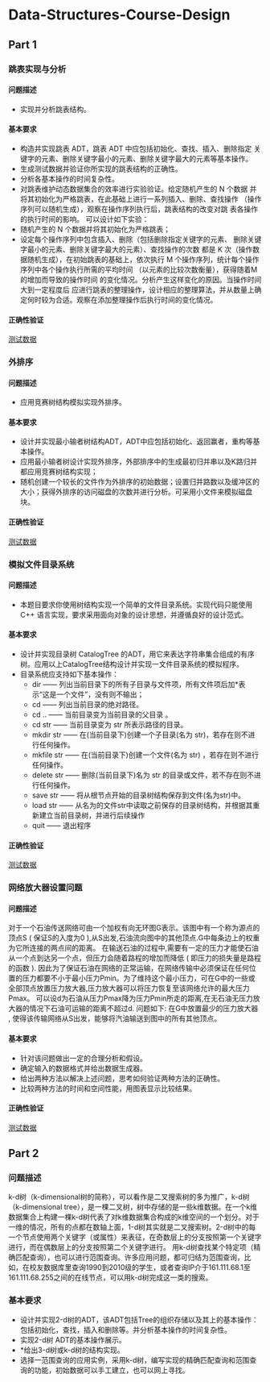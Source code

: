 # Data-Structures-Course-Design

## Part 1

### 跳表实现与分析
#### 问题描述
- 实现并分析跳表结构。
#### 基本要求
- 构造并实现跳表 ADT，跳表 ADT 中应包括初始化、查找、插入、删除指定 关键字的元素、删除关键字最小的元素、删除关键字最大的元素等基本操作。
- 生成测试数据并验证你所实现的跳表结构的正确性。 
- 分析各基本操作的时间复杂性。
- 对跳表维护动态数据集合的效率进行实验验证。给定随机产生的 N 个数据 并将其初始化为严格跳表，在此基础上进行一系列插入、删除、查找操作 （操作序列可以随机生成），观察在操作序列执行后，跳表结构的改变对跳 表各操作的执行时间的影响。
可以设计如下实验： 
- 随机产生的 N 个数据并将其初始化为严格跳表； 
- 设定每个操作序列中包含插入、删除（包括删除指定关键字的元素、 删除关键字最小的元素、删除关键字最大的元素）、查找操作的次数 都是 K 次（操作数据随机生成），在初始跳表的基础上，依次执行 M 个操作序列，统计每个操作序列中各个操作执行所需的平均时间 （以元素的比较次数衡量），获得随着M 的增加而导致的操作时间 的变化情况。分析产生这样变化的原因。当操作时间大到一定程度后 应进行跳表的整理操作，设计相应的整理算法，并从数量上确定何时较为合适。观察在添加整理操作后执行时间的变化情况。
#### 正确性验证
[测试数据](https://github.com/ZhaoChuyang/SkipListData)

### 外排序
#### 问题描述
- 应用竞赛树结构模拟实现外排序。
#### 基本要求
- 设计并实现最小输者树结构ADT，ADT中应包括初始化、返回赢者，重构等基本操作。
- 应用最小输者树设计实现外排序，外部排序中的生成最初归并串以及K路归并都应用竞赛树结构实现；
- 随机创建一个较长的文件作为外排序的初始数据；设置归并路数以及缓冲区的大小；获得外排序的访问磁盘的次数并进行分析。可采用小文件来模拟磁盘块。
#### 正确性验证
[测试数据](https://github.com/Naylenv/ExternalSorter)

### 模拟文件目录系统
#### 问题描述
- 本题目要求你使用树结构实现一个简单的文件目录系统。实现代码只能使用 C++ 语言实现，要求采用面向对象的设计思想，并遵循良好的设计范式。
#### 基本要求
- 设计并实现目录树 CatalogTree 的ADT，用它来表达字符串集合组成的有序树。应用以上CatalogTree结构设计并实现一文件目录系统的模拟程序。
- 目录系统应支持如下基本操作：
  - dir —— 列出当前目录下的所有子目录与文件项，所有文件项后加*表示“这是一个文件”，没有则不输出；
  - cd —— 列出当前目录的绝对路径。
  - cd .. —— 当前目录变为当前目录的父目录 。
  - cd str —— 当前目录变为 str 所表示路径的目录。
  - mkdir str —— 在(当前目录下)创建一个子目录(名为 str)，若存在则不进行任何操作。
  - mkfile str —— 在(当前目录下)创建一个文件(名为 str) ，若存在则不进行任何操作。
  - delete str —— 删除(当前目录下)名为 str 的目录或文件，若不存在则不进行任何操作。
  - save str —— 将从根节点开始的目录树结构保存到文件(名为str)中。
  - load str —— 从名为的文件str中读取之前保存的目录树结构，并根据其重新建立当前目录树，并进行后续操作
  - quit —— 退出程序
#### 正确性验证
[测试数据](https://gitee.com/boyleric/spring2021-dsadata)

### 网络放大器设置问题
#### 问题描述
对于一个石油传送网络可由一个加权有向无环图G表示。该图中有一个称为源点的顶点S ( 保证S的入度为0 ),从S出发,石油流向图中的其他顶点.G中每条边上的权重为它所连接的两点间的距离。
在输送石油的过程中,需要有一定的压力才能使石油从一个点到达另一个点，但压力会随着路程的增加而降低 ( 即压力的损失量是路程的函数 ).
因此为了保证石油在网络的正常运输，在网络传输中必须保证在任何位置的压力都要不小于最小压力Pmin。为了维持这个最小压力，可在G中的一些或全部顶点放置压力放大器,压力放大器可以将压力恢复至该网络允许的最大压力Pmax。
可以设d为石油从压力Pmax降为压力Pmin所走的距离,在无石油无压力放大器的情况下石油可运输的距离不超过d.
问题如下:
在G中放置最少的压力放大器 , 使得该传输网络从S出发，能够将汽油输送到图中的所有其他顶点。
#### 基本要求
- 针对该问题做出一定的合理分析和假设。
- 确定输入的数据格式并给出数据生成器。
- 给出两种方法以解决上述问题，思考如何验证两种方法的正确性。
- 比较两种方法的时间和空间性能，用图表显示比较结果。
#### 正确性验证
[测试数据](https://gitee.com/yqylh/dagData/)

## Part 2

### 问题描述
k-d树（k-dimensional树的简称），可以看作是二叉搜索树的多为推广，k-d树（k-dimensional tree），是一棵二叉树，树中存储的是一些k维数据。在一个k维数据集合上构建一棵k-d树代表了对k维数据集合构成的k维空间的一个划分。对于一维的情况，所有的点都在数轴上面，1-d树其实就是二叉搜索树。2-d树中的每一个节点使用两个关键字（或属性）来表征，在奇数层上的分支按照第一个关键字进行，而在偶数层上的分支按照第二个关键字进行。
用k-d树查找某个特定项（精确匹配查询），也可以进行范围查询。许多应用问题，都可归结为范围查询，比如，在校友数据库里查询1990到2010级的学生，或者查询IP介于161.111.68.1至161.111.68.255之间的在线节点，可以用k-d树完成这一类的搜索。
### 基本要求
- 设计并实现2-d树的ADT，该ADT包括Tree的组织存储以及其上的基本操作：包括初始化，查找，插入和删除等。并分析基本操作的时间复杂性。
- 实现2-d树 ADT的基本操作展示。
- *给出3-d树或k-d树的结构实现。
- 选择一范围查询的应用实例，采用k-d树，编写实现的精确匹配查询和范围查询的功能，初始数据可以手工建立，也可以网上寻找。

